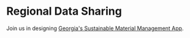 # Regional Data Sharing

<!--
Learn more at [Georgia Smart Communities Challenge](http://smartcities.ipat.gatech.edu/georgia-smart) and participate 
-->

Join us in designing <a href="https://model.georgia.org/communities" style="white-space: nowrap">Georgia's Sustainable Material Management App</a>.    
